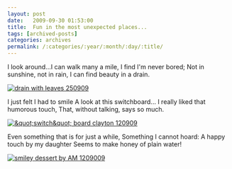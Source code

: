 ```yaml
---
layout: post
date:	2009-09-30 01:53:00
title:  Fun in the most unexpected places...
tags: [archived-posts]
categories: archives
permalink: /:categories/:year/:month/:day/:title/
---
```

I look around...I can walk many a mile,
I find I'm never bored;
Not in sunshine, not in rain,
I can find beauty in a drain.

<a href="http://s562.photobucket.com/albums/ss67/pugaippadam/?action=view&current=IMG_6763.jpg" target="_blank"><img src="http://i562.photobucket.com/albums/ss67/pugaippadam/IMG_6763.jpg" border="0" alt="drain with leaves 250909"></a>

I just felt I had to smile
A look at this switchboard...
I really liked that humorous touch,
That, without talking, says so much.

<a href="http://s562.photobucket.com/albums/ss67/pugaippadam/?action=view&current=IMG_6249.jpg" target="_blank"><img src="http://i562.photobucket.com/albums/ss67/pugaippadam/IMG_6249.jpg" border="0" alt="&amp;quot;switch&amp;quot; board clayton 120909"></a>

Even something that is for just a while,
Something I cannot hoard:
A happy touch by my daughter
Seems to make honey of plain water!

<a href="http://s562.photobucket.com/albums/ss67/pugaippadam/?action=view&current=IMG_6200.jpg" target="_blank"><img src="http://i562.photobucket.com/albums/ss67/pugaippadam/IMG_6200.jpg" border="0" alt="smiley dessert by AM 1209009"></a>
